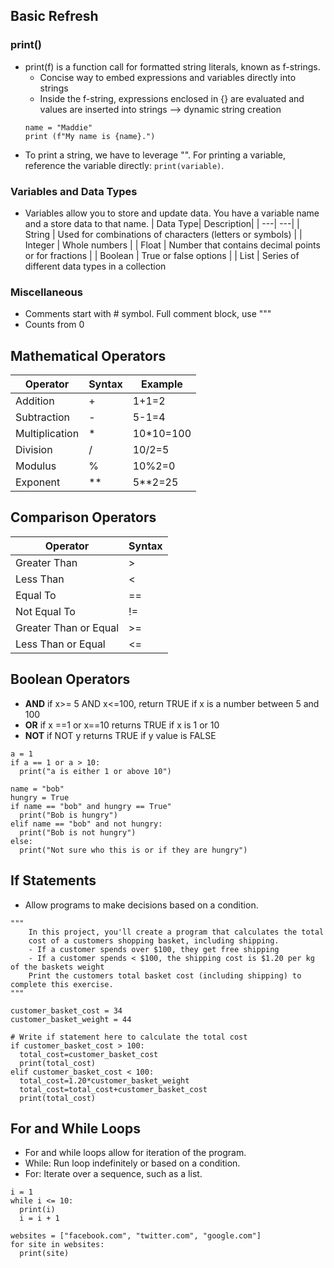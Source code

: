 ## Basic Refresh
### print()
  - print(f) is a function call for formatted string literals, known as f-strings. 
    - Concise way to embed expressions and variables directly into strings
    - Inside the f-string, expressions enclosed in {} are evaluated and values are inserted into strings --> dynamic string creation
    ```
    name = "Maddie"
    print (f"My name is {name}.")
  - To print a string, we have to leverage "". For printing a variable, reference the variable directly: `print(variable)`. 
### Variables and Data Types
  - Variables allow you to store and update data. You have a variable name and a store data to that name.
    | Data Type| Description|
    | ---| ---|
    | String | Used for combinations of characters (letters or symbols) |
    | Integer | Whole numbers |
    | Float | Number that contains decimal points or for fractions |
    | Boolean | True or false options |
    | List | Series of different data types in a collection 
### Miscellaneous
  - Comments start with # symbol. Full comment block, use """
  - Counts from 0
    
## Mathematical Operators
| Operator | Syntax | Example| 
| --- | --- | ---- | 
| Addition | + | 1+1=2 |
| Subtraction | - | 5-1=4 |
| Multiplication | * | 10*10=100 |
| Division | / | 10/2=5 |
| Modulus | % | 10%2=0 |
| Exponent | ** | 5**2=25 |

## Comparison Operators 
| Operator | Syntax | 
| --- | --- | 
| Greater Than | > |
| Less Than | < | 
| Equal To | == | 
| Not Equal To | != | 
| Greater Than or Equal | >= | 
| Less Than or Equal | <= |

## Boolean Operators
- **AND** if x>= 5 AND x<=100, return TRUE if x is a number between 5 and 100
- **OR** if x ==1 or x==10 returns TRUE if x is 1 or 10
- **NOT** if NOT y returns TRUE if y value is FALSE

```
a = 1
if a == 1 or a > 10:
  print("a is either 1 or above 10")
```

```
name = "bob"
hungry = True
if name == "bob" and hungry == True"
  print("Bob is hungry")
elif name == "bob" and not hungry:
  print("Bob is not hungry")
else:
  print("Not sure who this is or if they are hungry")
```

## If Statements
- Allow programs to make decisions based on a condition.
```
"""
    In this project, you'll create a program that calculates the total
    cost of a customers shopping basket, including shipping.
    - If a customer spends over $100, they get free shipping
    - If a customer spends < $100, the shipping cost is $1.20 per kg of the baskets weight
    Print the customers total basket cost (including shipping) to complete this exercise.
"""

customer_basket_cost = 34
customer_basket_weight = 44

# Write if statement here to calculate the total cost
if customer_basket_cost > 100:
  total_cost=customer_basket_cost
  print(total_cost)
elif customer_basket_cost < 100:
  total_cost=1.20*customer_basket_weight
  total_cost=total_cost+customer_basket_cost
  print(total_cost)
```
## For and While Loops
- For and while loops allow for iteration of the program.
- While: Run loop indefinitely or based on a condition.
- For: Iterate over a sequence, such as a list.
```
i = 1
while i <= 10:
  print(i)
  i = i + 1
```
```
websites = ["facebook.com", "twitter.com", "google.com"]
for site in websites:
  print(site)
